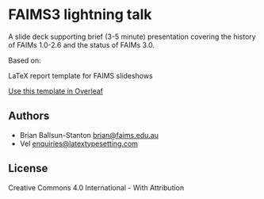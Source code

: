 # FAIMS3 lightning talk

A slide deck supporting brief (3-5 minute) presentation covering the history of FAIMs 1.0-2.6 and the status of FAIMs 3.0.

Based on:

LaTeX report template for FAIMS slideshows

[Use this template in Overleaf](https://www.overleaf.com/docs?snip_uri=https://github.com/FAIMS/FAIMS3-Slideshow-LaTeX-Template/archive/main.zip&engine=xelatex&rich_text=true)

## Authors
* Brian Ballsun-Stanton <brian@faims.edu.au>
* Vel <enquiries@latextypesetting.com>

## License

Creative Commons 4.0 International - With Attribution

